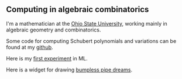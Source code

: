 ## Computing in algebraic combinatorics
I'm a mathematician at the [Ohio State University](https://people.math.osu.edu/anderson.2804/), working mainly in algebraic geometry and combinatorics.

Some code for computing Schubert polynomials and variations can be found at my [github](https://github.com/pseudoeffective/).

Here is my [first experiment](https://github.com/pseudoeffective/ml-lrc#ml-lrc--ml-for-littlewood-richardson-numbers) in ML.

Here is a widget for drawing [bumpless pipe dreams](https://github.com/pseudoeffective/bpds#bpds).
